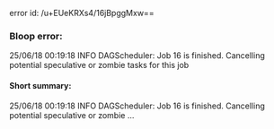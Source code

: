 error id: /u+EUeKRXs4/16jBpggMxw==
### Bloop error:

25/06/18 00:19:18 INFO DAGScheduler: Job 16 is finished. Cancelling potential speculative or zombie tasks for this job
#### Short summary: 

25/06/18 00:19:18 INFO DAGScheduler: Job 16 is finished. Cancelling potential speculative or zombie ...